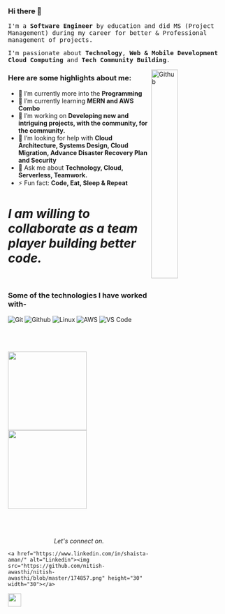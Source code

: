 ### Hi there 👋
<p><samp>I'm a <b>Software Engineer</b> by education and did MS (Project Management) during my career for better & Professional management of projects. </samp></p>
<p><samp>I'm passionate about <b>Technology</b>, <b>Web & Mobile Development</b> <b>Cloud Computing</b> and <b>Tech Community Building</b>.</samp></p>

<img width="35%" align="right" alt="Github" src="https://user-images.githubusercontent.com/48678280/88862734-4903af80-d201-11ea-968b-9c939d88a37c.gif" />

### Here are some highlights about me:</br>
- 🔭 I’m currently more into the **Programming**
- 🌱 I’m currently learning **MERN and AWS Combo**
- 👯 I’m working on  **Developing new and intriguing projects, with the community, for the community.**
- 🤔 I’m looking for help with **Cloud Architecture, Systems Design, Cloud Migration, Advance Disaster Recovery Plan and Security**
- 💬 Ask me about **Technology, Cloud, Serverless, Teamwork.**
- ⚡ Fun fact: **Code, Eat, Sleep & Repeat**

# *I am willing to collaborate as a team player building better code.*

</br>


### Some of the technologies I have worked with-</br>
![Git](http://img.shields.io/badge/-Git-000000?style=for-the-badge&logo=Git)
![Github](http://img.shields.io/badge/-Github-000000?style=for-the-badge&logo=Github&logoColor=green)
![Linux](http://img.shields.io/badge/-Linux-000000?style=for-the-badge&logo=linux)
![AWS](http://img.shields.io/badge/-AWS-000000?style=for-the-badge&logo=Amazon-aws&logoColor=cyan)
![VS Code](http://img.shields.io/badge/-VS%20Code-000000?style=for-the-badge&logo=Visual-studio-code&logoColor=blue)
</br></br></br></br>

<a href="https://github.com/AVS1508">
  <img height="180em" src="https://github-readme-stats.vercel.app/api?username=shaistaaman&theme=buefy&show_icons=true" />
  <img height="180em" src="https://github-readme-stats.vercel.app/api/top-langs/?username=shaistaaman&theme=buefy&layout=compact" />
</a>
</br></br></br></br>

<p align="center">
  <i>Let's connect on.</i>

  <p align="center">
      
    <a href="https://www.linkedin.com/in/shaista-aman/" alt="Linkedin"><img src="https://github.com/nitish-awasthi/nitish-awasthi/blob/master/174857.png" height="30" width="30"></a>
  <a href="https://www.facebook.com/shaistaamankhan" alt="Facebook"><img src="https://github.com/nitish-awasthi/nitish-awasthi/blob/master/1024px-Facebook_Logo_(2019).png" height="30" width="30"></a>

